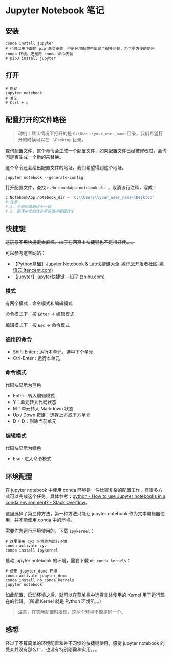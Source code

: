 # Jupyter Notebook 笔记

## 安装

```shell
conda install jupyter
# 也可以用下面的 pip 命令安装，但是环境配置中出现了很多问题，为了更方便的使用 conda 环境，还是用 conda 命令安装
# pip3 install jupyter
```

## 打开

```shell
# 启动
jupyter notebook
# 关闭
# Ctrl + c
```

## 配置打开的文件路径

> 动机：默认情况下打开的是 `C:\Users\your_user_name` 目录，我们希望打开的时候可以在 `~\Desktop`  目录。

查询配置文件，这个命令会生成一个配置文件，如果配置文件已经被修改过，会询问是否生成一个新的来替换。

这个命令还会给出配置文件的地址，我们希望得到这个地址。

```shell
jupyter notebook --generate-config
```

打开配置文件，查找 `c.NotebookApp.notebook_dir` ，取消该行注释，写成：

```python
c.NotebookApp.notebook_dir = 'C:\\Users\\your_user_name\\Desktop' 
# 注意：
# 1. 不同电脑路径不一致
# 2. 路径中反斜线在字符串中需要转义
```

## 快捷键

~~这玩意不用快捷键太麻烦，由于在网页上快捷键也不是很好使。。。~~

可以参考这些网站：

- [【Python基础】Jupyter Notebook & Lab快捷键大全-腾讯云开发者社区-腾讯云 (tencent.com)](https://cloud.tencent.com/developer/article/1748594)
- [【jupyter】jupyter快捷键 - 知乎 (zhihu.com)](https://zhuanlan.zhihu.com/p/100020058)

### 模式

有两个模式：命令模式和编辑模式

命令模式下：按 `Enter` -> 编辑模式

编辑模式下：按 `Esc` -> 命令模式

### 通用的命令

- Shift-Enter : 运行本单元，选中下个单元
- Ctrl-Enter : 运行本单元

### 命令模式

代码块显示为蓝色

- Enter : 转入编辑模式
- Y：单元转入代码状态
- M：单元转入 Markdown 状态
- Up / Down 按键：选择上方或下方单元
- D + D：删除当前单元

### 编辑模式

代码块显示为绿色

- Esc : 进入命令模式

## 环境配置

在 jupyter notebook 中使用 conda 环境是一件比较复杂的配置工作，有很多方式可以完成这个任务，具体参考：[python - How to use Jupyter notebooks in a conda environment? - Stack Overflow](https://stackoverflow.com/questions/58068818/how-to-use-jupyter-notebooks-in-a-conda-environment)。

这里选择了第三种方法，第一种方法只能让 jupyter notebook 作为文本编辑器使用，并不能使用 conda 中的环境。

需要作为运行环境使用的，下载 `ipykernel`：

```shell
# 这里使用 cyz 环境作为运行环境
conda activate cyz
conda install ipykernel
```

启动 jupyter notebook 的环境，需要下载 `nb_conda_kernels`：

```shell
# 使用 jupyter_demo 环境
conda activate jupyter_demo
conda install nb_conda_kernels
jupyter notebook
```

如此配置，启动环境之后，就可以在菜单栏中选择具体使用的 Kernel 用于运行现在的代码。（所谓 Kernel  就是 Python 环境叭。。）

> 注意，在实际配置时发现，这两个环境不能是同一个。

## 感想

经过了不算简单的环境配置和并不习惯的快捷键使用，感觉 jupyter notebook 的受众并没有那么广，也没有特别刚需和实用。。。
